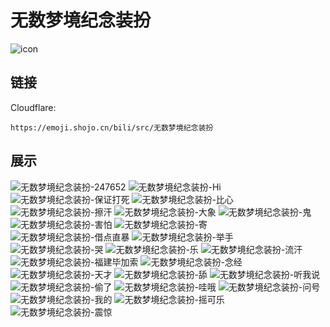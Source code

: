 # 无数梦境纪念装扮
![icon](https://emoji.shojo.cn/bili/src/无数梦境纪念装扮/icon.png)
## 链接
Cloudflare:
```
https://emoji.shojo.cn/bili/src/无数梦境纪念装扮
```
## 展示
![无数梦境纪念装扮-247652](https://emoji.shojo.cn/bili/src/无数梦境纪念装扮/无数梦境纪念装扮-247652.png)
![无数梦境纪念装扮-Hi](https://emoji.shojo.cn/bili/src/无数梦境纪念装扮/无数梦境纪念装扮-Hi.png)
![无数梦境纪念装扮-保证打死](https://emoji.shojo.cn/bili/src/无数梦境纪念装扮/无数梦境纪念装扮-保证打死.png)
![无数梦境纪念装扮-比心](https://emoji.shojo.cn/bili/src/无数梦境纪念装扮/无数梦境纪念装扮-比心.png)
![无数梦境纪念装扮-擦汗](https://emoji.shojo.cn/bili/src/无数梦境纪念装扮/无数梦境纪念装扮-擦汗.png)
![无数梦境纪念装扮-大象](https://emoji.shojo.cn/bili/src/无数梦境纪念装扮/无数梦境纪念装扮-大象.png)
![无数梦境纪念装扮-鬼](https://emoji.shojo.cn/bili/src/无数梦境纪念装扮/无数梦境纪念装扮-鬼.png)
![无数梦境纪念装扮-害怕](https://emoji.shojo.cn/bili/src/无数梦境纪念装扮/无数梦境纪念装扮-害怕.png)
![无数梦境纪念装扮-寄](https://emoji.shojo.cn/bili/src/无数梦境纪念装扮/无数梦境纪念装扮-寄.png)
![无数梦境纪念装扮-借点直暴](https://emoji.shojo.cn/bili/src/无数梦境纪念装扮/无数梦境纪念装扮-借点直暴.png)
![无数梦境纪念装扮-举手](https://emoji.shojo.cn/bili/src/无数梦境纪念装扮/无数梦境纪念装扮-举手.png)
![无数梦境纪念装扮-哭](https://emoji.shojo.cn/bili/src/无数梦境纪念装扮/无数梦境纪念装扮-哭.png)
![无数梦境纪念装扮-乐](https://emoji.shojo.cn/bili/src/无数梦境纪念装扮/无数梦境纪念装扮-乐.png)
![无数梦境纪念装扮-流汗](https://emoji.shojo.cn/bili/src/无数梦境纪念装扮/无数梦境纪念装扮-流汗.png)
![无数梦境纪念装扮-福建毕加索](https://emoji.shojo.cn/bili/src/无数梦境纪念装扮/无数梦境纪念装扮-福建毕加索.png)
![无数梦境纪念装扮-念经](https://emoji.shojo.cn/bili/src/无数梦境纪念装扮/无数梦境纪念装扮-念经.png)
![无数梦境纪念装扮-天才](https://emoji.shojo.cn/bili/src/无数梦境纪念装扮/无数梦境纪念装扮-天才.png)
![无数梦境纪念装扮-舔](https://emoji.shojo.cn/bili/src/无数梦境纪念装扮/无数梦境纪念装扮-舔.png)
![无数梦境纪念装扮-听我说](https://emoji.shojo.cn/bili/src/无数梦境纪念装扮/无数梦境纪念装扮-听我说.png)
![无数梦境纪念装扮-偷了](https://emoji.shojo.cn/bili/src/无数梦境纪念装扮/无数梦境纪念装扮-偷了.png)
![无数梦境纪念装扮-哇哦](https://emoji.shojo.cn/bili/src/无数梦境纪念装扮/无数梦境纪念装扮-哇哦.png)
![无数梦境纪念装扮-问号](https://emoji.shojo.cn/bili/src/无数梦境纪念装扮/无数梦境纪念装扮-问号.png)
![无数梦境纪念装扮-我的](https://emoji.shojo.cn/bili/src/无数梦境纪念装扮/无数梦境纪念装扮-我的.png)
![无数梦境纪念装扮-摇可乐](https://emoji.shojo.cn/bili/src/无数梦境纪念装扮/无数梦境纪念装扮-摇可乐.png)
![无数梦境纪念装扮-震惊](https://emoji.shojo.cn/bili/src/无数梦境纪念装扮/无数梦境纪念装扮-震惊.png)
